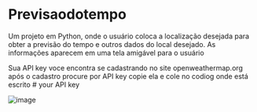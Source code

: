 # Previsaodotempo
Um projeto em Python, onde o usuário coloca a localização desejada para obter a previsão do tempo e outros dados do local desejado. As informações aparecem em uma tela amigável para o usuário

Sua API key voce encontra se cadastrando no site  openweathermap.org  após o cadastro procure por API key copie ela e cole no codiog onde está escrito # your API key

![image](https://user-images.githubusercontent.com/82189418/115718924-fbf8d800-a351-11eb-8ad9-8f90f6ab3827.png)


